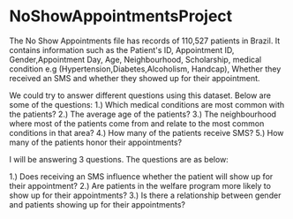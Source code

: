 # NoShowAppointmentsProject
The No Show Appointments file has records of 110,527 patients in Brazil. It contains information such as the Patient's ID, Appointment ID, Gender,Appointment Day, Age, Neighbourhood, Scholarship, medical condition e.g (Hypertension,Diabetes,Alcoholism, Handcap), Whether they received an SMS and whether they showed up for their appointment.

We could try to answer different questions using this dataset. Below are some of the questions:
1.) Which medical conditions are most common with the patients?
2.) The average age of the patients?
3.) The neighbourhood where most of the patients come from and relate to the most common conditions in that area?
4.) How many of the patients receive SMS?
5.) How many of the patients honor their appointments?

I will be answering 3 questions. The questions are as below:

1.) Does receiving an SMS influence whether the patient will show up for their appointment?
2.) Are patients in the welfare program more likely to show up for their appointments?
3.) Is there a relationship between gender and patients showing up for their appointments?
